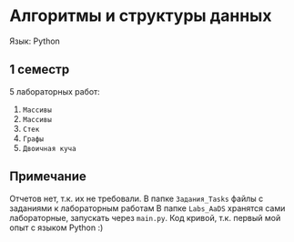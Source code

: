 
# Алгоритмы и структуры данных

Язык: Python

## 1 семестр 

5 лабораторных работ:
1. `Массивы`
2. `Массивы`
3. `Стек`
4. `Графы`
5. `Двоичная куча`

## Примечание

Отчетов нет, т.к. их не требовали. В папке `Задания_Tasks` файлы с заданиями к лабораторным работам
В папке `Labs_AaDS` хранятся сами лабораторные, запускать через `main.py`. Код кривой, т.к. первый мой опыт с языком Python :)
